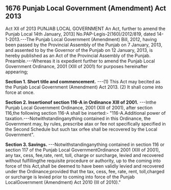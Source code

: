 ## 1676 Punjab Local Government (Amendment) Act 2013
 
Act XII of 2013
PUNJAB LOCAL GOVERNMENT
An Act, further to amend the Punjab Local
14th January, 2013]
No.PAP-Legis-2(160)/2012/819, dated 14-1-2013.---The Punjab Local Government (Amendment) Bill, 2012, having been passed by the Provincial Assembly of the Punjab on 7 January, 2013, and assented to by the Governor of the Punjab on 12 January, 2013, is hereby published as an Act of the Provincial Assembly of the Punjab.
Preamble.---Whereas it is expedient further to amend the Punjab Local Government Ordinance, 2001 (XIII of 2001) for purposes hereinafter appearing;

**Section 1. Short title and commencement.**
---(1) This Act may becited as the Punjab Local Government (Amendment) Act 2013.
(2) It shall come into force at once.

 
**Section 2. Insertionof section 116-A in Ordinance XIII of 2001.**
---Inthe Punjab Local Government Ordinance, 2001 (XIII of 2001), after section 116,the following section 116-A shall be inserted:-
"116-A.Additional power of taxation.---Notwithstandinganything contained in this Ordinance, the Government may, by rules, prescribe atax or fee not specifically specified in the Second Schedule but such tax orfee shall be recovered by the Local Government".

 
**Section 3. Savings.**
---Notwithstandinganything contained in section 116 or section 117 of the Punjab Local GovernmentOrdinance 2001 (XIII of 2001), any tax, cess, fee,rate, rent, toll, charge or surcharge, levied and recovered without fulfillingthe requisite procedure or authority, up to the coming into force of this Act,shall be deemed to have been validly levied and recovered under the Ordinance;provided that the tax, cess, fee, rate, rent, toll,charged or surcharge is levied prior to coming into force of the Punjab LocalGovernment (Amendment) Act 2010 (III of 2010)."

